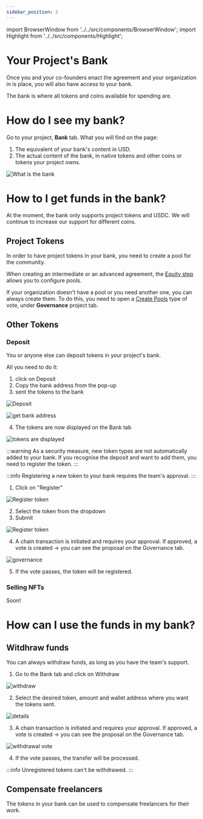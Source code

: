 ```yaml
---
sidebar_position: 2
---
```


import BrowserWindow from '../../src/components/BrowserWindow';
import Highlight from '../../src/components/Highlight';

# Your Project's Bank

Once you and your co-founders enact the agreement and your organization in is place, you will also have access to your bank.

The bank is where all tokens and coins available for spending are.

# How do I see my bank?

Go to your project, **Bank** tab.
What you will find on the page:

1. The equivalent of your bank's content in USD.
2. The actual content of the bank, in native tokens and other coins or tokens your project owns.

![What is the bank](/img/7-what-is-bank.png "What is the bank")

# How to I get funds in the bank?

At the moment, the bank only supports project tokens and USDC. We will continue to increase our support for different coins.

## Project Tokens

In order to have project tokens in your bank, you need to create a pool for the community.

When creating an intermediate or an advanced agreement, the [Equity step](https://docs.foundance.org/creating-an-agreement/make-agreement#equity-1) allows you to configure pools.

If your organization doesn't have a pool or you need another one, you can always create them. To do this, you need to open a [Create Pools](https://docs.foundance.org/running-a-foundance/governance/create-pools) type of vote, under **Governance** project tab.

## Other Tokens

### Deposit

You or anyone else can deposit tokens in your project's bank.

All you need to do it:

1. click on Deposit
2. Copy the bank address from the pop-up
3. sent the tokens to the bank

![Deposit](/img/7-deposit-step1.png "deposit")

![get bank address](/img/7-deposit-copy-bank-address.png "get bank address")

4. The tokens are now displayed on the Bank tab

![tokens are displayed](/img/7-tokens-are-in.png "tokens are displayed")

:::warning
As a security measure, new token types are not automatically added to your bank. If you recognise the deposit and want to add them, you need to register the token.
:::

:::info
Registering a new token to your bank requires the team's approval.
:::

1. Click on "Register"

![Register token ](/img/7-register-token-step1.png "Register token")

2. Select the token from the dropdown
3. Submit

![Register token ](/img/7-register-token-step2-3.png "Register token")

4. A chain transaction is initiated and requires your approval. If approved, a vote is created -> you can see the proposal on the Governance tab.

![governance](/img/7-bank-register-token-vote.png "governance")

5. If the vote passes, the token will be registered.

### Selling NFTs

Soon!

# How can I use the funds in my bank?

## Witdhraw funds

You can always withdraw funds, as long as you have the team's support.

1. Go to the Bank tab and click on Withdraw

![withdraw](/img/7-bank-withdraw.png "withdraw")

2. Select the desired token, amount and wallet address where you want the tokens sent.

![details](/img/7-bank-withdraw-details.png "withdrawal details")

3. A chain transaction is initiated and requires your approval. If approved, a vote is created -> you can see the proposal on the Governance tab.

![withdrawal vote](/img/7-bank-withdrawal-vote.png "withdrawal vote")

4. If the vote passes, the transfer will be processed.

:::info
Unregistered tokens can't be withdrawed.
:::

## Compensate freelancers

The tokens in your bank can be used to compensate freelancers for their work.
